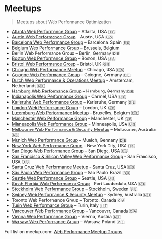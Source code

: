 # Meetups

> Meetups about Web Performance Optimization

- [Atlanta Web Performance Group](http://www.meetup.com/Atlanta-Web-Performance-Group/) – Atlanta, USA 🇺🇸
- [Austin Web Performance Group](http://www.meetup.com/Austin-Web-Performance-Group/) – Austin, USA 🇺🇸
- [Barcelona Web Performance Group](http://www.meetup.com/Barcelona-Web-Performance/) – Barcelona, Spain 🇪🇸
- [Belgium Web Performance Group](http://www.meetup.com/Belgian-Web-Performance-Group/) – Brussels, Belgium
- [Berlin Web Performance Group](http://www.meetup.com/Berlin-Web-Performance-Group/) – Berlin, Germany 🇩🇪
- [Boston Web Performance Group](http://www.meetup.com/Web-Performance-Boston/) – Boston, USA 🇺🇸
- [Bristol Web Performance Group](http://www.meetup.com/bristolwebperf/) – Bristol, UK 🇬🇧
- [Chicago Web Performance Meetup](http://www.meetup.com/Chicago-Web-Performance-Meetup/) – Chicago, USA 🇺🇸
- [Cologne Web Performance Group](http://www.meetup.com/cologne-germany-high-performance-website-optimization-group/) – Cologne, Germany 🇩🇪
- [Dutch Web Performance & Operations Meetup](http://www.meetup.com/Dutch-Web-Operations-Meetup/) – Amsterdam, Netherlands 🇳🇱
- [Hamburg Web Performance Group](http://www.meetup.com/Hamburg-Web-Performance-Group/) – Hamburg, Germany 🇩🇪
- [Indianapolis Web Performance Group](http://www.meetup.com/IndyWebPerf/) – Carmel, USA 🇺🇸
- [Karlsruhe Web Performance Group](http://www.meetup.com/Karlsruhe-Web-Performance-Group/) – Karlsruhe, Germany 🇩🇪
- [London Web Performance Group](http://www.meetup.com/London-Web-Performance-Group/) – London, UK 🇬🇧
- [Luxemburg Web Performance Meetup](http://www.meetup.com/Luxemburg-Web-Performance-Meetup/) – Bruxelles, Belgium 🇧🇪
- [Manchester Web Performance Group](http://www.meetup.com/Manchester-Web-Performance-Group/) – Manchester, UK 🇬🇧
- [Minneapolis Web Performance Group](http://www.meetup.com/Minneapolis-Web-Performance-Meetup-Group/) – Minneapolis, USA 🇺🇸
- [Melbourne Web Performance & Security Meetup](http://www.meetup.com/Melbourne-Web-Performance-Security-Meetup/) – Melbourne, Australia 🇦🇺
- [Munich Web Performance Group](http://www.meetup.com/Munchen-Web-Performance-Group/) – Munich, Germany 🇩🇪
- [New York Web Performance Group](http://www.meetup.com/Web-Performance-NY/) – New York City, USA 🇺🇸
- [San Diego Web Performance Group](http://www.meetup.com/Web-Performance-SanDiego/) – San Diego, USA 🇺🇸
- [San Francisco & Silicon Valley Web Performance Group](http://www.meetup.com/SF-Web-Performance-Group/) – San Francisco, USA 🇺🇸
- [Santa Cruz Web Performance Meetup](http://www.meetup.com/Santa-Cruz-Web-Performance-Meetup/) – Santa Cruz, USA 🇺🇸
- [São Paulo Web Performance Group](http://www.meetup.com/Web-Performance-SP/) – São Paulo, Brazil 🇧🇷
- [Seattle Web Performance Group](http://www.meetup.com/Seattle-Web-Performance-Group/) – Seattle, USA 🇺🇸
- [South Florida Web Performance Group](http://www.meetup.com/South-Florida-Web-Performance-Group/) – Fort Lauderdale, USA 🇺🇸
- [Stockholm Web Performance Group](http://www.meetup.com/Stockholm-Web-Performance-Group/) – Stockholm, Sweden 🇸🇪
- [Sydney Web Performance & Security Meetup](http://www.meetup.com/Sydney-Web-Performance-Security-Meetup/) – Sydney, Australia 🇦🇺
- [Toronto Web Performance Group](http://www.meetup.com/Toronto-Web-Performance-Group/) – Toronto, Canada 🇨🇦
- [Turin Web Performance Group](http://www.meetup.com/Turin-Web-Performance-Group/) – Turin, Italy 🇮🇹
- [Vancouver Web Performance Group](http://www.meetup.com/Vancouver-Web-Performance/) – Vancouver, Canada 🇨🇦
- [Vienna Web Performance Group](http://www.meetup.com/Vienna-Web-Performance-Group/) – Vienna, Austria 🇦🇹
- [Warsaw Web Performance Group](http://www.meetup.com/Warsaw-Web-Performance-Group/?chapter_analytics_code=UA-61243294-4) – Warsaw, Poland 🇵🇱



Full list on meetup.com: [Web Performance Meetup Groups](http://web-performance.meetup.com/)